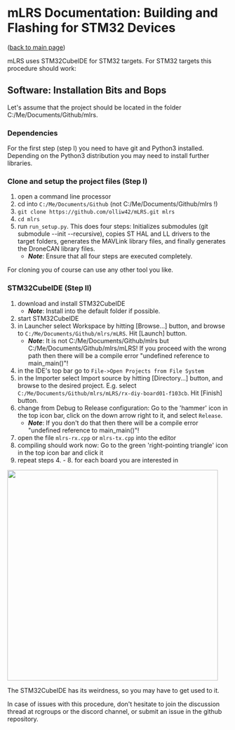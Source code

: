 # mLRS Documentation: Building and Flashing for STM32 Devices #

([back to main page](../README.md))

mLRS uses STM32CubeIDE for STM32 targets. For STM32 targets this procedure should work:

## Software: Installation Bits and Bops ##

Let's assume that the project should be located in the folder C:/Me/Documents/Github/mlrs.

### Dependencies ###

For the first step (step I) you need to have git and Python3 installed. Depending on the Python3 distribution you may need to install further libraries.

### Clone and setup the project files (Step I) ###

1. open a command line processor
2. cd into `C:/Me/Documents/Github` (not C:/Me/Documents/Github/mlrs !)
3. `git clone https://github.com/olliw42/mLRS.git mlrs`
4. `cd mlrs`
5. run `run_setup.py`. This does four steps: Initializes submodules (git submodule --init --recursive), copies ST HAL and LL drivers to the target folders, generates the MAVLink library files, and finally generates the DroneCAN library files.
    - ***Note***: Ensure that all four steps are executed completely.

For cloning you of course can use any other tool you like.

### STM32CubeIDE (Step II) ###

1. download and install STM32CubeIDE
    - ***Note***: Install into the default folder if possible.
2. start STM32CubeIDE
3. in Launcher select Workspace by hitting [Browse...] button, and browse to `C:/Me/Documents/Github/mlrs/mLRS`. Hit [Launch] button.
    - ***Note***: It is not C:/Me/Documents/Github/mlrs but C:/Me/Documents/Github/mlrs/mLRS! If you proceed with the wrong path then there will be a compile error "undefined reference to main_main()"!
4. in the IDE's top bar go to `File->Open Projects from File System`
5. in the Importer select Import source by hitting [Directory...] button, and browse to the desired project. E.g. select `C:/Me/Documents/Github/mlrs/mLRS/rx-diy-board01-f103cb`. Hit [Finish] button.
6. change from Debug to Release configuration: Go to the 'hammer' icon in the top icon bar, click on the down arrow right to it, and select `Release`.
    - ***Note***: If you don't do that then there will be a compile error "undefined reference to main_main()"!
7. open the file `mlrs-rx.cpp` or `mlrs-tx.cpp` into the editor
8. compiling should work now: Go to the green 'right-pointing triangle' icon in the top icon bar and click it
9. repeat steps 4. - 8. for each board you are interested in

<img src="https://user-images.githubusercontent.com/6089567/154903396-25f62bf6-573a-4b80-9720-a0ad4a21f291.jpg" width="480">

The STM32CubeIDE has its weirdness, so you may have to get used to it. 

In case of issues with this procedure, don't hesitate to join the discussion thread at rcgroups or the discord channel, or submit an issue in the github repository.




